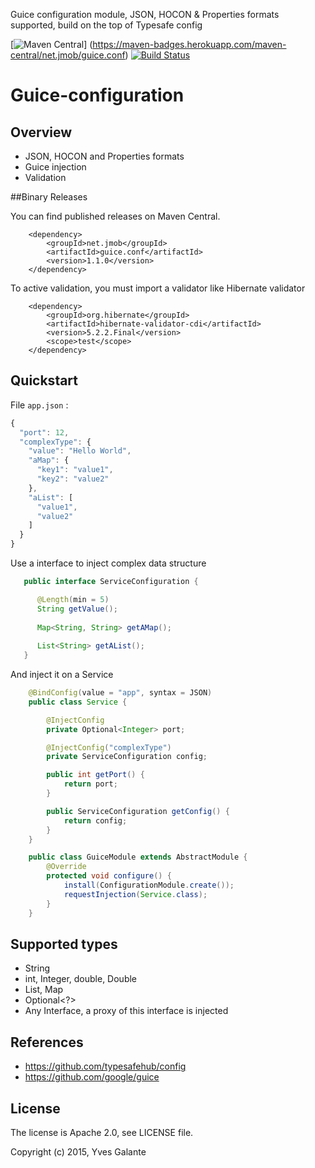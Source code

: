 Guice configuration module, JSON, HOCON & Properties formats supported, build on the top of 
Typesafe config

[![Maven Central](https://maven-badges.herokuapp.com/maven-central/net.jmob/guice.conf/badge.svg)]
(https://maven-badges.herokuapp.com/maven-central/net.jmob/guice.conf)
[![Build Status](https://travis-ci.org/yyvess/gconf.svg?branch=master)](https://travis-ci.org/yyvess/gconf)

Guice-configuration
======

## Overview

- JSON, HOCON and Properties formats
- Guice injection 
- Validation

##Binary Releases

You can find published releases on Maven Central.

		<dependency>
			<groupId>net.jmob</groupId>
			<artifactId>guice.conf</artifactId>
			<version>1.1.0</version>
		</dependency>
		
To active validation, you must import a validator like Hibernate validator
		
        <dependency>
            <groupId>org.hibernate</groupId>
            <artifactId>hibernate-validator-cdi</artifactId>
            <version>5.2.2.Final</version>
            <scope>test</scope>
        </dependency>
 
## Quickstart

File `app.json` :

```javascript
{
  "port": 12,
  "complexType": {
    "value": "Hello World",
    "aMap": {
      "key1": "value1",
      "key2": "value2"
    },
    "aList": [
      "value1",
      "value2"
    ]
  }
}
```

Use a interface to inject complex data structure

```java  
   public interface ServiceConfiguration {

      @Length(min = 5)
      String getValue();
    
      Map<String, String> getAMap();
    
      List<String> getAList();
   }
```

And inject it on a Service
```java  
    @BindConfig(value = "app", syntax = JSON)
    public class Service {

        @InjectConfig
        private Optional<Integer> port;

        @InjectConfig("complexType")
        private ServiceConfiguration config;

        public int getPort() {
            return port;
        }

        public ServiceConfiguration getConfig() {
            return config;
        }
    }
```

```java  
    public class GuiceModule extends AbstractModule {
        @Override
        protected void configure() {
            install(ConfigurationModule.create());
            requestInjection(Service.class);
        }
    }
```
## Supported types

- String
- int, Integer, double, Double
- List<?>, Map<?>
- Optional<?>
- Any Interface, a proxy of this interface is injected

## References

- https://github.com/typesafehub/config
- https://github.com/google/guice

## License

The license is Apache 2.0, see LICENSE file.

Copyright (c) 2015, Yves Galante

